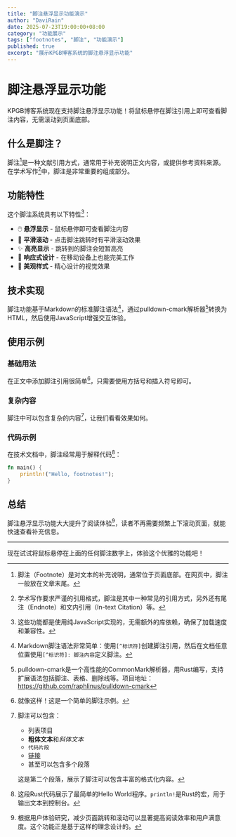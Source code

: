 ```yaml
---
title: "脚注悬浮显示功能演示"
author: "DaviRain"
date: 2025-07-23T19:00:00+08:00
category: "功能展示"
tags: ["footnotes", "脚注", "功能演示"]
published: true
excerpt: "展示KPGB博客系统的脚注悬浮显示功能"
---
```


# 脚注悬浮显示功能

KPGB博客系统现在支持脚注悬浮显示功能！将鼠标悬停在脚注引用上即可查看脚注内容，无需滚动到页面底部。

## 什么是脚注？

脚注[^1]是一种文献引用方式，通常用于补充说明正文内容，或提供参考资料来源。在学术写作[^2]中，脚注是非常重要的组成部分。

[^1]: 脚注（Footnote）是对文本的补充说明，通常位于页面底部。在网页中，脚注一般放在文章末尾。

[^2]: 学术写作要求严谨的引用格式，脚注是其中一种常见的引用方式，另外还有尾注（Endnote）和文内引用（In-text Citation）等。

## 功能特性

这个脚注系统具有以下特性[^features]：

- 🖱️ **悬浮显示** - 鼠标悬停即可查看脚注内容
- 🎯 **平滑滚动** - 点击脚注跳转时有平滑滚动效果
- ✨ **高亮显示** - 跳转到的脚注会短暂高亮
- 📱 **响应式设计** - 在移动设备上也能完美工作
- 🎨 **美观样式** - 精心设计的视觉效果

[^features]: 这些功能都是使用纯JavaScript实现的，无需额外的库依赖，确保了加载速度和兼容性。

## 技术实现

脚注功能基于Markdown的标准脚注语法[^markdown]，通过pulldown-cmark解析器[^parser]转换为HTML，然后使用JavaScript增强交互体验。

[^markdown]: Markdown脚注语法非常简单：使用`[^标识符]`创建脚注引用，然后在文档任意位置使用`[^标识符]: 脚注内容`定义脚注。

[^parser]: pulldown-cmark是一个高性能的CommonMark解析器，用Rust编写，支持扩展语法包括脚注、表格、删除线等。项目地址：https://github.com/raphlinus/pulldown-cmark

## 使用示例

### 基础用法

在正文中添加脚注引用很简单[^simple]，只需要使用方括号和插入符号即可。

[^simple]: 就像这样！这是一个简单的脚注示例。

### 复杂内容

脚注中可以包含复杂的内容[^complex]，让我们看看效果如何。

[^complex]: 脚注可以包含：
    - 列表项目
    - **粗体文本**和*斜体文本*
    - `代码片段`
    - [链接](https://example.com)
    - 甚至可以包含多个段落
    
    这是第二个段落，展示了脚注可以包含丰富的格式化内容。

### 代码示例

在技术文档中，脚注经常用于解释代码[^code]：

```rust
fn main() {
    println!("Hello, footnotes!");
}
```

[^code]: 这段Rust代码展示了最简单的Hello World程序。`println!`是Rust的宏，用于输出文本到控制台。

## 总结

脚注悬浮显示功能大大提升了阅读体验[^conclusion]，读者不再需要频繁上下滚动页面，就能快速查看补充信息。

[^conclusion]: 根据用户体验研究，减少页面跳转和滚动可以显著提高阅读效率和用户满意度。这个功能正是基于这样的理念设计的。

---

现在试试将鼠标悬停在上面的任何脚注数字上，体验这个优雅的功能吧！